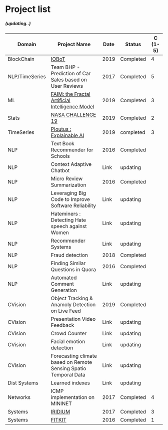 
# Project list
#####  (updating..)

Domain | Project Name  | Date | Status | C (1-5)
------------- | -------------  | ------------- | -------- | --------
  BlockChain  | [IOBoT](https://github.com/thefr33radical/Codeathons/tree/master/MIT_FINRA_19/IOBot) | 2019 | Completed | 4
 NLP/TimeSeries | Team BHP - Prediction of Car Sales based on User Reviews | 2017 | Completed | 5
  ML | [FAIM: the Fractal Artificial Intelligence Model](https://github.com/thefr33radical/Codeathons/blob/master/AI_WORLD_HACKATHON19/README.MD) | 2019 | Completed | 3
 Stats | [NASA CHALLENGE 19](https://github.com/thefr33radical/Codeathons/blob/master/NASA_CHALLENGE19/README.MD)  | 2019 | Completed | 2
 TimeSeries | [Ploutus : Explainable AI](https://github.com/thefr33radical/Codeathons/blob/master/UBHack19/README.MD)  | 2019 | completed | 3
 NLP | Text Book Recommender for Schools  | 2016 | Completed |
 NLP | Context Adaptive Chatbot   | Link | updating | 
 NLP | Micro Review Summarization  | 2016 | Completed | 
 NLP | Leveraging Big Code to Improve Software Reliability  | Link | updating |
 NLP | Hateminers : Detecting Hate speech against Women  | Link | updating
 NLP | Recommender Systems  | Link | updating
 NLP | Fraud detection  | 2018 | Completed
 NLP | Finding Similar Questions in Quora  | 2016 | Completed
 NLP | Automated Comment Generation  | Link | updating
 CVision | Object Tracking & Anamoly Detection on Live Feed  | 2019 | Completed
CVision | Presentation Video Feedback  | Link | updating
CVision | Crowd Counter	 | Link | updating
CVision | Facial emotion detection  | Link | updating
CVision | Forecasting climate based on Remote Sensing Spatio Temporal Data  | Link | updating
Dist Systems | Learned indexes  | Link | updating
 Networks | ICMP implementation on MININET | 2017 | Completed | 4
 Systems | [IRIDIUM](https://github.com/thefr33radical/projects/blob/master/others/IRIDIUM/readme.md)  | 2017 | Completed | 3
  Systems | [FITKIT](https://github.com/thefr33radical/projects/blob/master/others/FITKIT/readme.md)  | 2016 | Completed | 1





